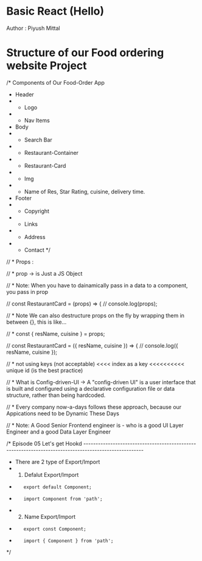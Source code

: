 # Basic React (Hello)
Author : Piyush Mittal

# Structure of our Food ordering website Project
 /* Components of Our Food-Order App
 * Header
 * - Logo
 * - Nav Items
 * Body
 * - Search Bar
 * - Restaurant-Container
 *  - Restaurant-Card
 *    - Img
 *    - Name of Res, Star Rating, cuisine, delivery time.
 * Footer
 * - Copyright
 * - Links
 * - Address
 * - Contact
 */

// * Props :

// * prop -> is Just a JS Object

// * Note: When you have to dainamically pass in a data to a component, you pass in prop

// const RestaurantCard = (props) => {
// console.log(props);

// * Note We can also destructure props on the fly by wrapping them in between {}, this is like...

// * const { resName, cuisine } = props;

// const RestaurantCard = ({ resName, cuisine }) => {
//   console.log({ resName, cuisine });

// * not using keys (not acceptable) <<<< index as a key <<<<<<<<<< unique id (is the best  practice)

// * What is Config-driven-UI -> A "config-driven UI" is a user interface that is built and configured using a declarative configuration file or data structure, rather than being hardcoded.

// * Every company now-a-days follows these approach, because our Appications need to be Dynamic These Days

// * Note: A Good Senior Frontend engineer is - who is a good UI Layer Engineer and a good Data Layer Engineer

/* Episode 05 Let's get Hookd ------------------------------------------------------------------------------------------------------ 
 * There are 2 type of Export/Import
 *   1) Defalut Export/Import
 *        export default Component;
 *        import Component from 'path';

 *   2) Name Export/Import
 *        export const Component;
 *        import { Component } from 'path'; 
 
*/